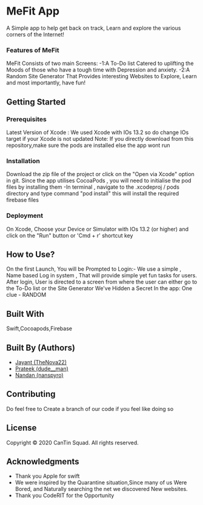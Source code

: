 # MeFit App

A Simple app to help get back on track, Learn and explore the various corners of the Internet!
 
### Features of MeFit
MeFit Consists of two main Screens:
-1:A To-Do list Catered to uplifting the Moods of those who have a tough time with Depression and anxiety.
-2:A Random Site Generator That Provides interesting Websites to Explore, Learn and most importantly, have fun!

## Getting Started
### Prerequisites

Latest Version of Xcode : We used Xcode with IOs 13.2 so do change IOs target if your Xcode is not updated
 Note: If you directly download from this repository,make sure the pods are installed else the app wont run
 
### Installation
Download the zip file of the project or click on the "Open via Xcode" option in git.
Since the app utilises CocoaPods , you will need to initialise the pod files by installing them
-In terminal , navigate to the .xcodeproj / pods directory and type command "pod install" 
 this will install the required firebase files

### Deployment
On Xcode, Choose your Device or Simulator with IOs 13.2 (or higher) and click on the "Run" button or 'Cmd + r' shortcut key

## How to Use?
On the first Launch, You will be Prompted to Login:- We use a simple , Name based Log in system , That will provide simple yet fun tasks for users.
After login, User is directed to a screen from where the user can either go to the To-Do list or the Site Generator
We've Hidden a Secret In the app: One clue - RANDOM

## Built With
Swift,Cocoapods,Firebase

## Built By (Authors)  

* [Jayant (TheNova22)](https://github.com/TheNova22)  
* [Prateek (dude__man)](https://github.com/bmprateek) 
* [Nandan (nanspyro)](https://github.com/nandanhere) 

## Contributing

Do feel free to Create a branch of our code if you feel like doing so
## License
Copyright © 2020 CanTin Squad. All rights reserved.

## Acknowledgments

* Thank you Apple for swift
* We were inspired by the Quarantine situation,Since many of us Were Bored, and Naturally searching the net we discovered New websites.
* Thank you CodeRIT for the Opportunity
